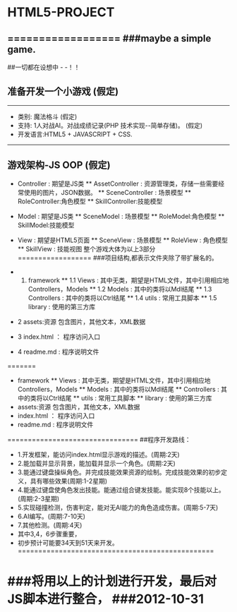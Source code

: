 # HTML5-PROJECT
==================
###maybe a simple game.
------------------------------


##一切都在设想中  - -！！ 
## 准备开发一个小游戏 (假定)
------------------------------
* 类别: 魔法格斗 (假定)
* 支持: 1人对战AI。对战成绩记录(PHP 技术实现--简单存储)。 (假定)
* 开发语言:HTML5 + JAVASCRIPT + CSS.
---------------------------------------------------------
## 游戏架构-JS OOP (假定)

* Controller : 期望是JS类
** AssetController : 资源管理类，存储一些需要经常使用的图片，JSON数据。
** SceneController : 场景模型
** RoleController:角色模型 
** SkillController:技能模型
* Model : 期望是JS类
** SceneModel : 场景模型
** RoleModel:角色模型 
** SkillModel:技能模型
* View : 期望是HTML5页面
** SceneView : 场景模型
** RoleView : 角色模型 
** SkillView : 技能视图
整个游戏大体为以上3部分
==================
###项目结构,都表示文件夹除了带扩展名的。

* 1. framework
** 1.1 Views : 其中无类，期望是HTML文件，其中引用相应地Controllers，Models
** 1.2 Models : 其中的类将以Mdl结尾
** 1.3 Controllers : 其中的类将以Ctrl结尾
** 1.4 utils : 常用工具脚本
** 1.5 library : 使用的第三方库
* 2 assets:资源 包含图片，其他文本，XML数据
* 3 index.html ： 程序访问入口
* 4 readme.md : 程序说明文件


=======
* framework
** Views : 其中无类，期望是HTML文件，其中引用相应地Controllers，Models
** Models : 其中的类将以Mdl结尾
** Controllers : 其中的类将以Ctrl结尾
** utils : 常用工具脚本
** library : 使用的第三方库
* assets:资源 包含图片，其他文本，XML数据
* index.html ： 程序访问入口
* readme.md : 程序说明文件



================================
##程序开发路线：
* 1.开发框架，能访问index.html显示游戏的描述。(周期:2天)
* 2.能加载并显示背景，能加载并显示一个角色。(周期:2天)
* 3.能通过键盘操纵角色。并完成技能效果资源的绘制。完成技能效果的初步定义，具有哪些效果(周期:1-2星期)
* 4.能通过键盘使角色发出技能。能通过组合键发技能。能实现8个技能以上。(周期:2-3星期)
* 5.实现碰撞检测，伤害判定，能对无AI能力的角色造成伤害。(周期:5-7天)
* 6.AI编写。(周期:7-10天)
* 7.其他检测。(周期:4天)
* 其中3,4，6步骤重要，
* 初步预计可能要34天到51天来开发。
================================================

###将用以上的计划进行开发，最后对JS脚本进行整合，
###2012-10-31 
=======

